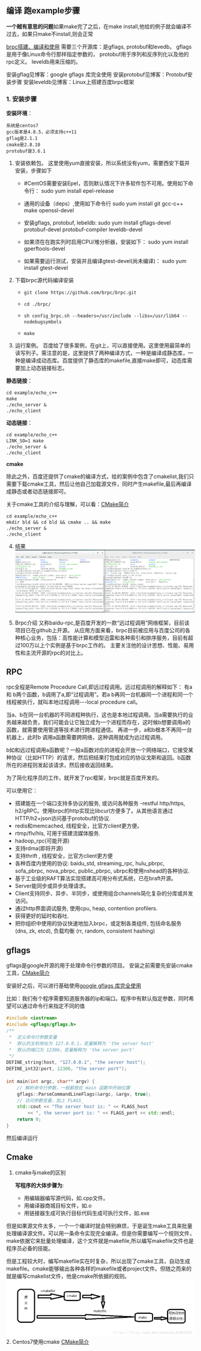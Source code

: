 ## 编译 跑example步骤

**一个贼有意思的问题**如果make完了之后，在make install,他给的例子就会编译不过去，如果只make不install,则会正常


[brpc搭建、编译和使用](https://blog.csdn.net/u012414189/article/details/84111338)
需要三个开源库：是gflags, protobuf和levedb。
gflags是用于像Linux命令行那样指定参数的，
protobuf用于序列和反序列化以及他的rpc定义。
leveldb用来压缩的。

安装gflag见博客：google gflags 库完全使用
安装protobuf见博客：Protobuf安装步骤
安装leveldb见博客：Linux上搭建百度brpc框架

### 1. 安装步骤

**安装环境**：
   ```
   系统是centos7
   gcc版本是4.8.5，必须支持c++11
   gflag是2.1.1
   cmake是2.8.10
   protobuf是3.6.1
   ```
1. 安装依赖包。
  这里使用yum直接安装，所以系统没有yum，需要西安下载并安装，步骤如下
   -	#CentOS需要安装Epel，否则默认情况下许多软件包不可用。使用如下命令行：
sudo yum install epel-release

   -	通用的设备（deps）,使用如下命令行
sudo yum install git gcc-c++ make openssl-devel


   - 	安装gflags, protobuf, lebeldb:
  sudo yum install gflags-devel protobuf-devel protobuf-compiler leveldb-devel
   - 	如果须在在跑实列时启用CPU/堆分析器，安装如下：
sudo yum install gperftools-devel
   - 	如果需要运行测试，安装并且编译gtest-devel(尚未编译)：
sudo yum install gtest-devel

2. 下载brpc源代码编译安装
   -	 git clone https://github.com/brpc/brpc.git
   -	 cd ./brpc/
   -	 sh config_brpc.sh --headers=/usr/include --libs=/usr/lib64 --nodebugsymbols
   -	 make

3. 运行案例。
     百度给了很多案例，在git上，可以直接使用。这里使用最简单的读写列子。需注意的是，这里提供了两种编译方式，一种是编译成静态库，一种是编译成动态库。百度提供了静态库的makefile,直接make即可，动态库需要加上动态链接标志。

**静态链接**：
```
cd example/echo_c++
make
./echo_server &
./echo_client
```
**动态链接**：
```
cd example/echo_c++
LINK_SO=1 make
./echo_server &
./echo_client
```

**cmake**

除此之外，百度还提供了cmake的编译方式，给的案例中包含了cmakelist,我们只需要下载cmake工具，然后让他自己加载源文件，同时产生makefile,最后再编译成静态或者动态链接即可。

关于cmake工具的介绍与理解，可以看：[CMake简介](https://blog.csdn.net/u012414189/article/details/84111450)
```
cd example/echo_c++
mkdir bld && cd bld && cmake .. && make
./echo_server &
./echo_client
```
4. 结果
 ![运行结果](./images/运行结果.png)

5.	Brpc介绍
又称baidu-rpc,是百度开发的一款“远过程调用”网络框架，目前该项目已在github上开源。
从应用方面来看，brpc目前被应用与百度公司的各种核心业务，包括：高性能计算和模型迅雷和各种索引和排序服务，目前有超过100万以上个实例是基于brpc工作的。
主要关注他的设计思想、性能、易用性和主流开源的rpc的对比上。

## RPC
  rpc全程是Remote Procedure Call,即远过程调用。远过程调用的解释如下：
有a 和 b两个函数，b调用了a,即“过程调用”。若a b再同一台机器同一个进程和同一个线程被执行，就叫本地过程调用---local procedure call。

当a、b在同一台机器的不同进程种执行，这也是本地过程调用。当a需要执行的业务越来越负责，我们可能会让它独立成为一个进程而存在，这时候b想要调用a的函数，就需要使用管道等技术进行跨进程通信。
再进一步，a和b根本不再同一台机器上，此时b 调用a函数需要跨网络，这种调用就成为远过程调用。

b如和远过程调用a函数呢？一般a函数对应的进程会开放一个网络端口，它接受某种协议（比如HTTP）的请求，然后把结果打包成对应的协议戈斯和返回。b函数所在的进程则发起该请求，然后接收返回结果。

为了简化程序员的工作，就开发了rpc框架，brpc就是百度开发的。

可以使用它：
-	搭建能在一个端口支持多协议的服务, 或访问各种服务
-restful http/https, h2/gRPC。使用brpc的http实现比libcurl方便多了。从其他语言通过HTTP/h2+json访问基于protobuf的协议.
-	redis和memcached, 线程安全，比官方client更方便。
- rtmp/flv/hls, 可用于搭建流媒体服务.
- hadoop_rpc(可能开源)
- 支持rdma(即将开源)
- 支持thrift , 线程安全，比官方client更方便
- 各种百度内使用的协议: baidu_std, streaming_rpc, hulu_pbrpc, sofa_pbrpc, nova_pbrpc, public_pbrpc, ubrpc和使用nshead的各种协议.
- 基于工业级的RAFT算法实现搭建高可用分布式系统，已在braft开源。
- Server能同步或异步处理请求。
- Client支持同步、异步、半同步，或使用组合channels简化复杂的分库或并发访问。
- 通过http界面调试服务, 使用cpu, heap, contention profilers.
-	获得更好的延时和吞吐.
- 把你组织中使用的协议快速地加入brpc，或定制各类组件, 包括命名服务 (dns, zk, etcd), 负载均衡 (rr, random, consistent hashing)


## gflags
gflags是google开源的用于处理命令行参数的项目。
安装之前需要先安装cmake工具，[CMake简介](https://blog.csdn.net/u012414189/article/details/84111450)

安装好之后，可以进行基础使用[google gflags 库完全使用](https://blog.csdn.net/u012414189/article/details/84256667)

比如：我们有个程序需要知道服务器的ip和端口。程序中有默认指定参数，同时希望可以通过命令行来指定不同的值
```C++
#include <iostream>
#include <gflags/gflags.h>
/**
 *  定义命令行参数变量
 *  默认的主机地址为 127.0.0.1，变量解释为 'the server host'
 *  默认的端口为 12306，变量解释为 'the server port'
 */
DEFINE_string(host, "127.0.0.1", "the server host");
DEFINE_int32(port, 12306, "the server port");

int main(int argc, char** argv) {
    // 解析命令行参数，一般都放在 main 函数中开始位置
    gflags::ParseCommandLineFlags(&argc, &argv, true);
    // 访问参数变量，加上 FLAGS_
    std::cout << "The server host is: " << FLAGS_host
        << ", the server port is: " << FLAGS_port << std::endl;
    return 0;
}
```
然后编译运行
##	Cmake
1. cmake与make的区别

   **写程序的大体步骤为**:
     - 用编辑器编写源代码，如.cpp文件。
     - 用编译器商城目标文件，如.o
     - 用链接器生成可执行目标代码生成可执行文件，如.exe

  但是如果源文件太多，一个一个编译时就会特别麻烦，于是诞生make工具来批量处理编译源文件。可以用一条命令实现完全编译。但是你需要编写一个规则文件，make依据它来批量处理编译，这个文件就是makefile,所以编写makefile文件也是程序员必备的技能。

  但是工程较大时，编写makefile实在时复杂，所以出现了cmake工具，自动生成makefile。cmake能够输出各种各样的makefile或者project文件。但随之而来的就是编写cmakelist文件，他是cmake所依据的规则。
 ![make](./images/编译过程.png)
2. Centos7使用cmake
  [CMake简介](https://blog.csdn.net/u012414189/article/details/84111450)

